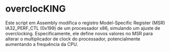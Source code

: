 # overclocKING
Este script em Assembly modifica o registro Model-Specific Register (MSR) IA32_PERF_CTL (0x199) de um processador x86, simulando um ajuste de overclocking. Especificamente, ele define novos valores no MSR para alterar o multiplicador de clock do processador, potencialmente aumentando a frequência da CPU.
